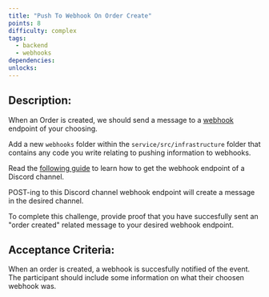 ```yaml
---
title: "Push To Webhook On Order Create"
points: 8
difficulty: complex
tags:
  - backend
  - webhooks
dependencies:
unlocks:
---
```


## Description:

When an Order is created, we should send a message to a [webhook](https://www.redhat.com/en/topics/automation/what-is-a-webhook) endpoint of your choosing.

Add a new `webhooks` folder within the `service/src/infrastructure` folder that contains any code you write relating to pushing information to webhooks.

Read the [following guide](https://support.discord.com/hc/en-us/articles/228383668-Intro-to-Webhooks) to learn how to get the webhook endpoint of a Discord channel.

POST-ing to this Discord channel webhook endpoint will create a message in the desired channel.

To complete this challenge, provide proof that you have succesfully sent an "order created" related message to your desired webhook endpoint.

## Acceptance Criteria:

When an order is created, a webhook is succesfully notified of the event. The participant should include some information on what their choosen webhook was.
